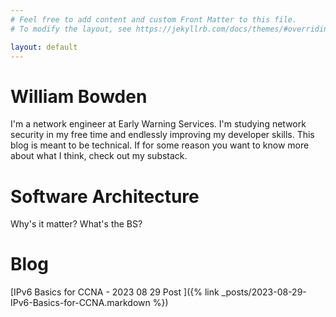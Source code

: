 ```yaml
---
# Feel free to add content and custom Front Matter to this file.
# To modify the layout, see https://jekyllrb.com/docs/themes/#overriding-theme-defaults

layout: default
---
```


# William Bowden

I'm a network engineer at Early Warning Services. I'm studying network security in my 
free time and endlessly improving my developer skills. This blog is meant to be technical.
If for some reason you want to know more about what I think, check out my substack.

# Software Architecture

Why's it matter? What's the BS?

# Blog

[IPv6 Basics for CCNA - 2023 08 29 Post ]({% link _posts/2023-08-29-IPv6-Basics-for-CCNA.markdown %})


